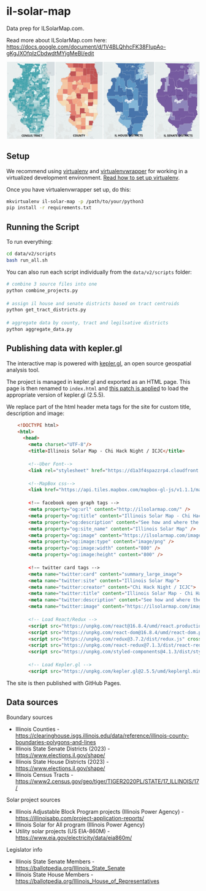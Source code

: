 # il-solar-map

Data prep for ILSolarMap.com. 

Read more about ILSolarMap.com here: https://docs.google.com/document/d/1V4BLQhhcFK38FIupAo-gKgJXOfpIzCbdwdtMYjgMeBI/edit

![IlSolarMap.com](images/il-solar-map-x4.jpg)

## Setup
We recommend using [virtualenv](http://virtualenv.readthedocs.org/en/latest/virtualenv.html) and [virtualenvwrapper](http://virtualenvwrapper.readthedocs.org/en/latest/install.html) for working in a virtualized development environment. [Read how to set up virtualenv](http://docs.python-guide.org/en/latest/dev/virtualenvs/).

Once you have virtualenvwrapper set up, do this:

```bash
mkvirtualenv il-solar-map -p /path/to/your/python3
pip install -r requirements.txt
```

## Running the Script

To run everything:

```bash
cd data/v2/scripts
bash run_all.sh
```

You can also run each script individually from the `data/v2/scripts` folder:

```bash
# combine 3 source files into one
python combine_projects.py

# assign il house and senate districts based on tract centroids
python get_tract_districts.py

# aggregate data by county, tract and legilsative districts
python aggregate_data.py
```

## Publishing data with kepler.gl

The interactive map is powered with [kepler.gl](https://kepler.gl/), an open source geospatial analysis tool.

The project is managed in kepler.gl and exported as an HTML page. This page is then renamed to `index.html` and [this patch is applied](https://github.com/keplergl/kepler.gl/pull/2292/files#r1268629776) to load the appropriate version of kepler.gl (2.5.5).

We replace part of the html header meta tags for the site for custom title, description and image:

```html
    <!DOCTYPE html>
    <html>
      <head>
        <meta charset="UTF-8"/>
        <title>Illinois Solar Map - Chi Hack Night / ICJC</title>

        <!--Uber Font-->
        <link rel="stylesheet" href="https://d1a3f4spazzrp4.cloudfront.net/kepler.gl/uber-fonts/4.0.0/superfine.css">

        <!--MapBox css-->
        <link href="https://api.tiles.mapbox.com/mapbox-gl-js/v1.1.1/mapbox-gl.css" rel="stylesheet">

        <!-— facebook open graph tags -->
        <meta property="og:url" content="http://ilsolarmap.com/" />
        <meta property="og:title" content="Illinois Solar Map - Chi Hack Night / ICJC" />
        <meta property="og:description" content="See how and where the 1,484,000 kilowatts of solar have been installed by zip code in the State of Illinois" />
        <meta property="og:site_name" content="Illinois Solar Map" />
        <meta property="og:image" content="https://ilsolarmap.com/images/il-solar-map-x4.jpg" />
        <meta property="og:image:type" content="image/png" />
        <meta property="og:image:width" content="800" />
        <meta property="og:image:height" content="800" />

        <!-— twitter card tags -->
        <meta name="twitter:card" content="summary_large_image">
        <meta name="twitter:site" content="Illinois Solar Map">
        <meta name="twitter:creator" content="Chi Hack Night / ICJC">
        <meta name="twitter:title" content="Illinois Solar Map - Chi Hack Night / ICJC">
        <meta name="twitter:description" content="See how and where the 1,484,000 kilowatts of solar have been installed in the State of Illinois">
        <meta name="twitter:image" content="https://ilsolarmap.com/images/il-solar-map-x4.jpg" />

        <!-- Load React/Redux -->
        <script src="https://unpkg.com/react@16.8.4/umd/react.production.min.js" crossorigin></script>
        <script src="https://unpkg.com/react-dom@16.8.4/umd/react-dom.production.min.js" crossorigin></script>
        <script src="https://unpkg.com/redux@3.7.2/dist/redux.js" crossorigin></script>
        <script src="https://unpkg.com/react-redux@7.1.3/dist/react-redux.min.js" crossorigin></script>
        <script src="https://unpkg.com/styled-components@4.1.3/dist/styled-components.min.js" crossorigin></script>

        <!-- Load Kepler.gl -->
        <script src="https://unpkg.com/kepler.gl@2.5.5/umd/keplergl.min.js" crossorigin></script>
```

The site is then published with GitHub Pages.

## Data sources

Boundary sources

* Illinois Counties - https://clearinghouse.isgs.illinois.edu/data/reference/illinois-county-boundaries-polygons-and-lines
* Illinois State Senate Districts (2023) - https://www.elections.il.gov/shape/
* Illinois State House Districts (2023) - https://www.elections.il.gov/shape/
* Illinois Census Tracts - https://www2.census.gov/geo/tiger/TIGER2020PL/STATE/17_ILLINOIS/17/

Solar project sources

* Illinois Adjustable Block Program projects (Illinois Power Agency) - https://illinoisabp.com/project-application-reports/
* Illinois Solar for All program (Illinois Power Agency)
* Utility solar projects (US EIA-860M) - https://www.eia.gov/electricity/data/eia860m/

Legislator info

* Illinois State Senate Members - https://ballotpedia.org/Illinois_State_Senate
* Illinois State House Members - https://ballotpedia.org/Illinois_House_of_Representatives